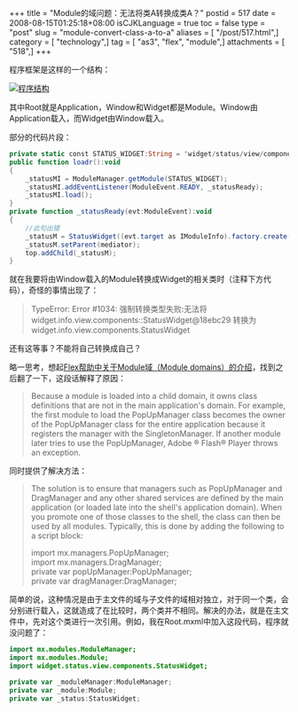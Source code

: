 +++
title = "Module的域问题：无法将类A转换成类A？"
postid = 517
date = 2008-08-15T01:25:18+08:00
isCJKLanguage = true
toc = false
type = "post"
slug = "module-convert-class-a-to-a"
aliases = [ "/post/517.html",]
category = [ "technology",]
tag = [ "as3", "flex", "module",]
attachments = [ "518",]
+++


程序框架是这样的一个结构：

[![](/uploads/2008/08/frame1.png "程序结构")](/uploads/2008/08/frame1.png)

其中Root就是Application，Window和Widget都是Module。Window由Application载入，而Widget由Window载入。

部分的代码片段：  
<!--more-->

``` ActionScript
private static const STATUS_WIDGET:String = 'widget/status/view/components/StatusWidget.swf';
public function loadr():void
{
    _statusMI = ModuleManager.getModule(STATUS_WIDGET); 
    _statusMI.addEventListener(ModuleEvent.READY, _statusReady);
    _statusMI.load();
}
private function _statusReady(evt:ModuleEvent):void
{
    //此句出错
    _statusM = StatusWidget((evt.target as IModuleInfo).factory.create());
    _statusM.setParent(mediator);               
    top.addChild(_statusM);
}
```

就在我要将由Window载入的Module转换成Widget的相关类时（注释下方代码），奇怪的事情出现了：

> TypeError: Error #1034: 强制转换类型失败:无法将
> widget.info.view.components::StatusWidget@18ebc29 转换为
> widget.info.view.components.StatusWidget

还有这等事？不能将自己转换成自己？

略一思考，想起[Flex帮助中关于Module域（Module domains）的介绍](http://livedocs.adobe.com/flex/3/html/modular_2.html#201779)，找到之后翻了一下，这段话解释了原因：

> Because a module is loaded into a child domain, it owns class
> definitions that are not in the main application's domain. For
> example, the first module to load the PopUpManager class becomes the
> owner of the PopUpManager class for the entire application because it
> registers the manager with the SingletonManager. If another module
> later tries to use the PopUpManager, Adobe ® Flash® Player throws an
> exception.

同时提供了解决方法：

> The solution is to ensure that managers such as PopUpManager and
> DragManager and any other shared services are defined by the main
> application (or loaded late into the shell's application domain). When
> you promote one of those classes to the shell, the class can then be
> used by all modules. Typically, this is done by adding the following
> to a script block:
>
>  import mx.managers.PopUpManager;  
>  import mx.managers.DragManager;  
>  private var popUpManager:PopUpManager;  
>  private var dragManager:DragManager;

简单的说，这种情况是由于主文件的域与子文件的域相对独立，对于同一个类，会分别进行载入，这就造成了在比较时，两个类并不相同。解决的办法，就是在主文件中，先对这个类进行一次引用。例如，我在Root.mxml中加入这段代码，程序就没问题了：

``` ActionScript
import mx.modules.ModuleManager;
import mx.modules.Module;
import widget.status.view.components.StatusWidget;

private var _moduleManager:ModuleManager;
private var _module:Module;
private var _status:StatusWidget;
```
